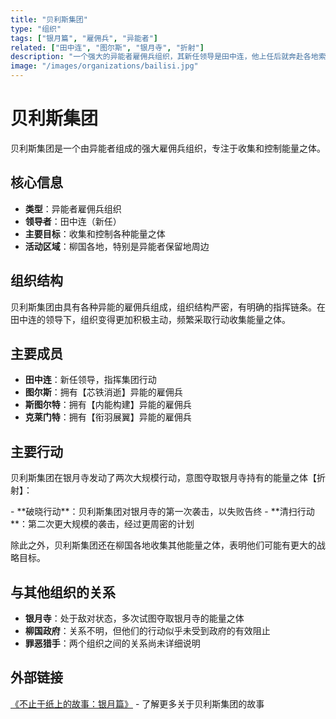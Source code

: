 ```yaml
---
title: "贝利斯集团"
type: "组织"
tags: ["银月篇", "雇佣兵", "异能者"]
related: ["田中连", "图尔斯", "银月寺", "折射"]
description: "一个强大的异能者雇佣兵组织，其新任领导是田中连，他上任后就奔赴各地索取保管能量之体。"
image: "/images/organizations/bailisi.jpg"
---
```

# 贝利斯集团

贝利斯集团是一个由异能者组成的强大雇佣兵组织，专注于收集和控制能量之体。

## 核心信息

- **类型**：异能者雇佣兵组织
- **领导者**：田中连（新任）
- **主要目标**：收集和控制各种能量之体
- **活动区域**：柳国各地，特别是异能者保留地周边

## 组织结构

贝利斯集团由具有各种异能的雇佣兵组成，组织结构严密，有明确的指挥链条。在田中连的领导下，组织变得更加积极主动，频繁采取行动收集能量之体。

## 主要成员

- **田中连**：新任领导，指挥集团行动
- **图尔斯**：拥有【芯铁消逝】异能的雇佣兵
- **斯图尔特**：拥有【内能构建】异能的雇佣兵
- **克莱门特**：拥有【衔羽展翼】异能的雇佣兵

## 主要行动

贝利斯集团在银月寺发动了两次大规模行动，意图夺取银月寺持有的能量之体【折射】：

<div class="spoiler" data-source="《不止于纸上的故事：银月篇》">
- **破晓行动**：贝利斯集团对银月寺的第一次袭击，以失败告终
- **清扫行动**：第二次更大规模的袭击，经过更周密的计划
</div>

除此之外，贝利斯集团还在柳国各地收集其他能量之体，表明他们可能有更大的战略目标。

## 与其他组织的关系

- **银月寺**：处于敌对状态，多次试图夺取银月寺的能量之体
- **柳国政府**：关系不明，但他们的行动似乎未受到政府的有效阻止
- **罪恶猎手**：两个组织之间的关系尚未详细说明

## 外部链接

[《不止于纸上的故事：银月篇》](https://tobenot.itch.io/beyond-books) - 了解更多关于贝利斯集团的故事 